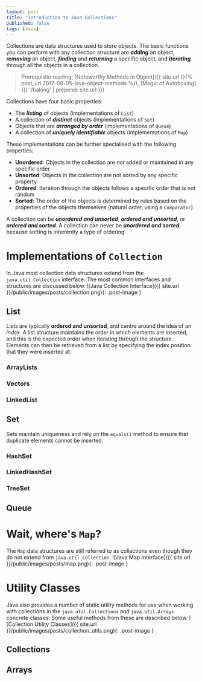```yaml
---
layout: post
title: "Introduction to Java Collections"
published: false
tags: [Java]
---
```


Collections are data structures used to store objects. The basic functions you can perform with any collection structure are ***adding*** an object, ***removing*** an object, ***finding*** and ***returning*** a specific object, and ***iterating*** through all the objects in a collection.

>   Prerequisite reading; [Noteworthy Methods in Object]({{ site.url }}{% post_url 2017-08-05-java-object-methods %}), [Magic of Autoboxing]({{ '/baking' | prepend: site.url }})

Collections have four basic properties:
- The ***listing*** of objects (implementations of `List`)
- A collection of ***distinct*** objects (implementations of `Set`)
- Objects that are ***arranged by order*** (implementations of `Queue`)
- A collection of ***uniquely identifiable*** objects (implementations of `Map`)

These implementations can be further specialised with the following properties:
- **Unordered**: Objects in the collection are not added or maintained in any specific order
- **Unsorted**: Objects in the collection are not sorted by any specific property
- **Ordered**: Iteration through the objects follows a specific order that is not random
- **Sorted**: The order of the objects is determined by rules based on the properties of the objects themselves (natural order, using a `Comparator`)

A collection can be ***unordered and unsorted***, ***ordered and unsorted***, or ***ordered and sorted***. A collection can never be ***unordered and sorted*** because sorting is inherently a type of ordering.

# Implementations of `Collection`

In Java most collection data structures extend from the `java.util.Collection` interface. The most common interfaces and structures are discussed below.
![Java Collection Interface]({{ site.url }}/public/images/posts/collection.png){: .post-image }

## List
Lists are typically **ordered and unsorted**, and centre around the idea of an *index*. A list structure maintains the order in which elements are inserted, and this is the expected order when iterating through the structure. Elements can then be retrieved from a list by specifying the index position that they were inserted at.

### ArrayLists

### Vectors

### LinkedList

## Set
Sets maintain uniqueness and rely on the `equals()` method to ensure that duplicate elements cannot be inserted.

### HashSet

### LinkedHashSet

### TreeSet

## Queue


# Wait, where's `Map`?
The `Map` data structures are still referred to as collections even though they do not extend from `java.util.Collection`.
![Java Map Interface]({{ site.url }}/public/images/posts/map.png){: .post-image }



# Utility Classes
Java also provides a number of static utility methods for use when working with collections in the `java.util.Collections` and `java.util.Arrays` concrete classes. Some useful methods from these are described below.
![Collection Utility Classes]({{ site.url }}/public/images/posts/collection_utils.png){: .post-image }

## Collections

## Arrays
